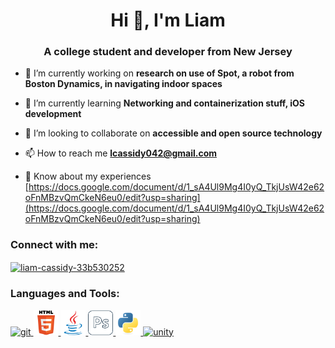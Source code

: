 <h1 align="center">Hi 👋, I'm Liam</h1>
<h3 align="center">A college student and developer from New Jersey</h3>

- 🔭 I’m currently working on **research on use of Spot, a robot from Boston Dynamics, in navigating indoor spaces**

- 🌱 I’m currently learning **Networking and containerization stuff, iOS development**

- 👯 I’m looking to collaborate on **accessible and open source technology**

- 📫 How to reach me **lcassidy042@gmail.com**

- 📄 Know about my experiences [https://docs.google.com/document/d/1_sA4Ul9Mg4I0yQ_TkjUsW42e62oFnMBzvQmCkeN6eu0/edit?usp=sharing](https://docs.google.com/document/d/1_sA4Ul9Mg4I0yQ_TkjUsW42e62oFnMBzvQmCkeN6eu0/edit?usp=sharing)

<h3 align="left">Connect with me:</h3>
<p align="left">
<a href="https://linkedin.com/in/liam-cassidy-33b530252" target="blank"><img align="center" src="https://raw.githubusercontent.com/rahuldkjain/github-profile-readme-generator/master/src/images/icons/Social/linked-in-alt.svg" alt="liam-cassidy-33b530252" height="30" width="40" /></a>
</p>

<h3 align="left">Languages and Tools:</h3>
<p align="left"> <a href="https://git-scm.com/" target="_blank" rel="noreferrer"> <img src="https://www.vectorlogo.zone/logos/git-scm/git-scm-icon.svg" alt="git" width="40" height="40"/> </a> <a href="https://www.w3.org/html/" target="_blank" rel="noreferrer"> <img src="https://raw.githubusercontent.com/devicons/devicon/master/icons/html5/html5-original-wordmark.svg" alt="html5" width="40" height="40"/> </a> <a href="https://www.java.com" target="_blank" rel="noreferrer"> <img src="https://raw.githubusercontent.com/devicons/devicon/master/icons/java/java-original.svg" alt="java" width="40" height="40"/> </a> <a href="https://www.photoshop.com/en" target="_blank" rel="noreferrer"> <img src="https://raw.githubusercontent.com/devicons/devicon/master/icons/photoshop/photoshop-line.svg" alt="photoshop" width="40" height="40"/> </a> <a href="https://www.python.org" target="_blank" rel="noreferrer"> <img src="https://raw.githubusercontent.com/devicons/devicon/master/icons/python/python-original.svg" alt="python" width="40" height="40"/> </a> <a href="https://unity.com/" target="_blank" rel="noreferrer"> <img src="https://www.vectorlogo.zone/logos/unity3d/unity3d-icon.svg" alt="unity" width="40" height="40"/> </a> </p>

